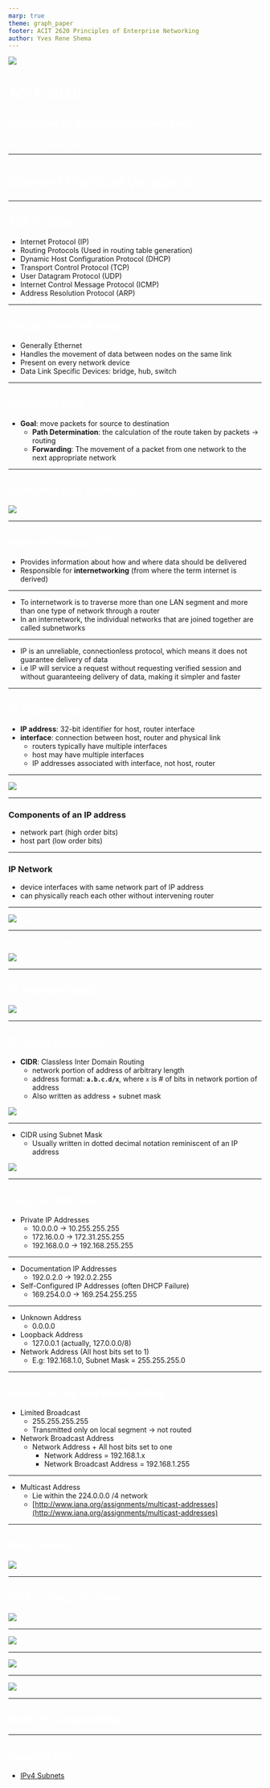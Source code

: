 ```yaml
---
marp: true
theme: graph_paper
footer: ACIT 2620 Principles of Enterprise Networking
author: Yves Rene Shema
---
```


<style scoped>
  h1, h2, p, footer {
    color: white
  }
</style>

![bg opacity:.9](../img/networking.jpg)

# ACIT 2620

## Principles of Enterprise Networking

By: Yves Rene Shema

---

# Internet Protocol Version 4

---

## TCP/IP Suite

- Internet Protocol (IP)
- Routing Protocols (Used in routing table generation)
- Dynamic Host Configuration Protocol (DHCP)
- Transport Control Protocol (TCP)
- User Datagram Protocol (UDP)
- Internet Control Message Protocol (ICMP)
- Address Resolution Protocol (ARP)

---

## Recap: Data-link layer

- Generally Ethernet
- Handles the movement of data between nodes on the same link
- Present on every network device
- Data Link Specific Devices: bridge, hub, switch

---

## Network Layer

- __Goal__: move packets for source to destination
  - __Path Determination__:
  the calculation of the route taken by packets -> routing
  - __Forwarding__:
  The movement of a packet from one network to the next appropriate network

---

## Network Layer functions

![image](../img/ipv4/network-layer.png)

---

## Internet Protocol (IP)

- Provides information about how and where data should be delivered
- Responsible for __internetworking__ (from where the term internet is derived)

---

- To internetwork is to traverse more than one LAN segment and more than one type of network through a router
- In an internetwork, the individual networks that are joined together are called subnetworks

---

- IP is an unreliable, connectionless protocol, which means it does not guarantee delivery of data
- i.e IP will service a request without requesting verified session and without guaranteeing delivery of data, making it simpler and faster

---

## IP Addressing

- __IP address__: 32-bit identifier for host, router interface
- __interface__: connection between host, router and physical link
  - routers typically have multiple interfaces
  - host may have multiple interfaces
  - IP addresses associated with interface, not host, router

---

![image](../img/ipv4/ipv4-addressing.png)

---

### Components of an IP address

- network part (high order bits)
- host part (low order bits)

---

### IP Network

- device interfaces with same network part of IP address
- can physically reach each other without intervening router

---

![image](../img/ipv4/ipv4-network.png)

---

How many networks do you see?

![image](../img/ipv4/ipv4-networks.png)

---

## IP Address Space

![image](../img/ipv4/ipv4-address-space.png)

---

## IP range notations

- __CIDR__: Classless Inter Domain Routing
  - network portion of address of arbitrary length
  - address format: __`a.b.c.d/x`__, where `x` is # of bits in network portion of address
  - Also written as address + subnet mask

![image](../img/ipv4/ipv4-range.png)

---

- CIDR using Subnet Mask
  - Usually written in dotted decimal notation reminiscent of an IP address

![image](../img/ipv4/subnet-mask.png)

---

## Special Addresses

- Private IP Addresses
  - 10.0.0.0 -> 10.255.255.255
  - 172.16.0.0 -> 172.31.255.255
  - 192.168.0.0 -> 192.168.255.255

---

- Documentation IP Addresses
  - 192.0.2.0 -> 192.0.2.255
- Self-Configured IP Addresses (often DHCP Failure)
  - 169.254.0.0 -> 169.254.255.255

---

- Unknown Address
  - 0.0.0.0
- Loopback Address
  - 127.0.0.1 (actually, 127.0.0.0/8)
- Network Address (All host bits set to 1)
  - E.g: 192.168.1.0, Subnet Mask = 255.255.255.0 

---

## Broadcasting and Multicasting

- Limited Broadcast
  - 255.255.255.255
  - Transmitted only on local segment -> not routed
- Network Broadcast Address
  - Network Address + All host bits set to one
    - Network Address = 192.168.1.x
    - Network Broadcast Address = 192.168.1.255

---

- Multicast Address
  - Lie within the 224.0.0.0 /4 network
  - [http://www.iana.org/assignments/multicast-addresses](http://www.iana.org/assignments/multicast-addresses)

---

## IPv4 Header

![image](../img/ipv4/ipv4-header.png)

---

## IPv4 routing: the basics

![image](../img/ipv4/ipv4-routing-step-1.png)

---

![image](../img/ipv4/ipv4-routing-step-2.png)

---

![image](../img/ipv4/ipv4-routing-step-3.png)

---

![image](../img/ipv4/ipv4-routing-step-4.png)

---

## Next: IPv4 subnetting

---

## Reading List

- [IPv4 Subnets](http://intronetworks.cs.luc.edu/current2/html/ipv4.html#ipv4-subnets)
